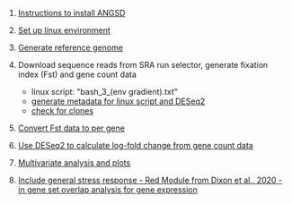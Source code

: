 1. [Instructions to install ANGSD](https://github.com/SGBes/coral-adaptive-response-to-env-gradients/blob/main/scripts/install_angsd.txt)

2. [Set up linux environment](https://github.com/SGBes/coral-adaptive-response-to-env-gradients/blob/main/scripts/bash_1_set%20up%20environment%20and%20directories.txt)

3. [Generate reference genome](https://github.com/SGBes/coral-adaptive-response-to-env-gradients/blob/main/scripts/bash_2_reference%20genome.txt)

4. Download sequence reads from SRA run selector, generate fixation index (Fst) and gene count data
   * linux script: "bash_3_(env gradient).txt"
   * [generate metadata for linux script and DESeq2](https://github.com/SGBes/coral-adaptive-response-to-env-gradients/blob/main/scripts/processing_fastq.R)
   * [check for clones](https://github.com/SGBes/coral-adaptive-response-to-env-gradients/blob/main/scripts/remove_clones.R)

5. [Convert Fst data to per gene](https://github.com/SGBes/coral-adaptive-response-to-env-gradients/blob/main/scripts/Fst_toPerGene.R)

6. [Use DESeq2 to calculate log-fold change from gene count data](https://github.com/SGBes/coral-adaptive-response-to-env-gradients/blob/main/scripts/DESeq2_logFoldChange.R)

7. [Multivariate analysis and plots](https://github.com/SGBes/coral-adaptive-response-to-env-gradients/blob/main/scripts/multivariate_analysis.R)

8. [Include general stress response - Red Module from Dixon et al., 2020 - in gene set overlap analysis for gene expression](https://github.com/SGBes/coral-adaptive-response-to-env-gradients/blob/main/scripts/multivariate_analysis_RedModule.R)

